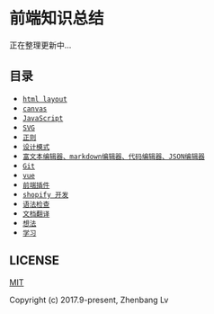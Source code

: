 # 前端知识总结

正在整理更新中...

## 目录

* [` html layout `](https://github.com/lvzhenbang/article/blob/master/layout)
* [` canvas `](https://github.com/lvzhenbang/article/blob/master/canvas)
* [` JavaScript `](https://github.com/lvzhenbang/article/blob/master/js)
* [` SVG `](https://github.com/lvzhenbang/article/blob/master/svg)
* [` 正则 `](https://github.com/lvzhenbang/article/blob/master/regular)
* [` 设计模式 `](https://github.com/lvzhenbang/article/blob/master/design-pattern)
* [` 富文本编辑器、markdown编辑器、代码编辑器、JSON编辑器 `](https://github.com/lvzhenbang/article/blob/master/editor)
* [` Git `](https://github.com/lvzhenbang/article/blob/master/git)
* [` vue `](https://github.com/lvzhenbang/article/blob/master/vue)
* [` 前端插件 `](https://github.com/lvzhenbang/article/blob/master/plugin)
* [` shopify 开发 `](https://github.com/lvzhenbang/article/blob/master/shopify)
* [` 语法检查 `](https://github.com/lvzhenbang/article/blob/master/lint)
* [` 文档翻译 `](https://github.com/lvzhenbang/article/blob/master/translate)
* [` 想法 `](https://github.com/lvzhenbang/article/blob/master/idea)
* [` 学习 `](https://github.com/lvzhenbang/article/blob/master/learning)

## LICENSE

[MIT](https://opensource.org/licenses/MIT)

Copyright (c) 2017.9-present, Zhenbang Lv
